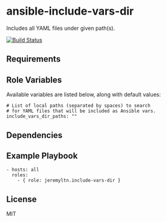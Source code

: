 # ansible-include-vars-dir

Includes all YAML files under given path(s).

[![Build Status](https://travis-ci.org/osxstrap/ansible-include-vars-dir.svg?branch=master)](https://travis-ci.org/osxstrap/ansible-include-vars-dir)

## Requirements

## Role Variables

Available variables are listed below, along with default values:

	# List of local paths (separated by spaces) to search
	# for YAML files that will be included as Ansible vars.
	include_vars_dir_paths: ""

## Dependencies

## Example Playbook

    - hosts: all
      roles:
        - { role: jeremyltn.include-vars-dir }

## License

MIT
